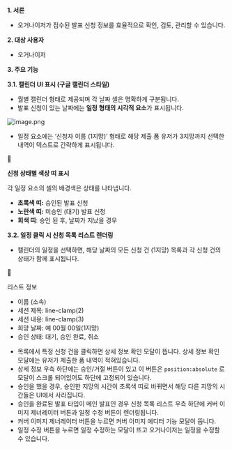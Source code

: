 **1. 서론**

- 오거나이저가 접수된 발표 신청 정보를 효율적으로 확인, 검토, 관리할 수 있습니다.

**2. 대상 사용자**

- 오거나이저

**3. 주요 기능**

**3.1. 캘린더 UI 표시 (구글 캘린더 스타일)**

- 월별 캘린더 형태로 제공되며 각 날짜 셀은 명확하게 구분됩니다.
- 발표 신청이 있는 날짜에는 **일정 형태의 시각적 요소**가 표시됩니다.

![image.png](attachment:df49209d-e4af-4dec-98e6-bf25d6b17496:image.png)

- 일정 요소에는 ‘신청자 이름 (1지망)’ 형태로 해당 제출 폼 유저가 3지망까지 선택한 내역이 텍스트로 간략하게 표시됩니다.

<aside>
📌

**신청 상태별 색상 띠 표시**

각 일정 요소의 셀의 배경색은 상태를 나타냅니다.

- **초록색 띠:** 승인된 발표 신청
- **노란색 띠:** 미승인 (대기) 발표 신청
- **회색 띠**: 승인 된 후, 날짜가 지났을 경우
</aside>

**3.2. 일정 클릭 시 신청 목록 리스트 렌더링**

- 캘린더의 일정을 선택하면, 해당 날짜의 모든 신청 건 (1지망) 목록과 각 신청 건의 상태가 함께 표시됩니다.

<aside>
📌

리스트 정보

- 이름 (소속)
- 세션 제목: line-clamp(2)
- 세션 내용: line-clamp(3)
- 희망 날짜: 예 00월 00일(1지망)
- 승인 상태: 대기, 승인 완료, 취소
</aside>

- 목록에서 특정 신청 건을 클릭하면 상세 정보 확인 모달이 뜹니다. 상세 정보 확인 모달에는 유저가 제출한 폼 내역이 적혀있습니다.
- 상세 정보 우측 하단에는 승인/거절 버튼이 있고 이 버튼은 `position:absolute` 로 모달이 스크롤 되어있어도 하단에 고정되어 있습니다.
- 승인을 했을 경우, 승인한 지망의 시간이 초록색 띠로 바뀌면서 해당 다른 지망의 시간들은 UI에서 사라집니다.
- 승인을 완료된 발표 타입이 메인 발표인 경우 신청 목록 리스트 우측 하단에 커버 이미지 제너레이터 버튼과 일정 수정 버튼이 렌더링됩니다.
- 커버 이미지 제너레이터 버튼을 누르면 커버 이미지 에디터 기능 모달이 뜹니다.
- 일정 수정 버튼을 누르면 일정 수정하는 모달이 뜨고 오거나이저는 일정을 수정할 수 있습니다.
